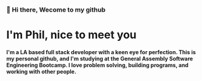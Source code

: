 ###  👋 Hi there, Wecome to my github
# I'm Phil, nice to meet you

#### I'm a LA based full stack developer with a keen eye for perfection. This is my personal github, and I'm studying at the General Assembly Software Engineering Bootcamp. I love problem solving, building programs, and working with other people.
<!--
**phillaung/phillaung** is a ✨ _special_ ✨ repository because its `README.md` (this file) appears on your GitHub profile.

Here are some ideas to get you started:

- 🔭 I’m currently working on ...
- 🌱 I’m currently learning ...
- 👯 I’m looking to collaborate on ...
- 🤔 I’m looking for help with ...
- 💬 Ask me about ...
- 📫 How to reach me: ...
- 😄 Pronouns: ...
- ⚡ Fun fact: ...
-->
